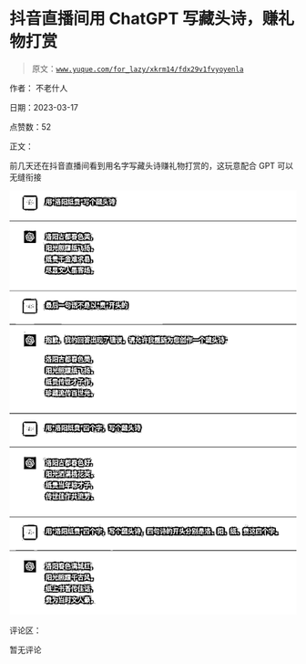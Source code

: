 # 抖音直播间用 ChatGPT 写藏头诗，赚礼物打赏

> 原文：[`www.yuque.com/for_lazy/xkrm14/fdx29v1fvyoyenla`](https://www.yuque.com/for_lazy/xkrm14/fdx29v1fvyoyenla)

作者： 不老什人

日期：2023-03-17

点赞数：52

正文：

前几天还在抖音直播间看到用名字写藏头诗赚礼物打赏的，这玩意配合 GPT 可以无缝衔接

![](img/f21b8060dc92e3047fd1a624c92c5374.png)

评论区：

暂无评论

